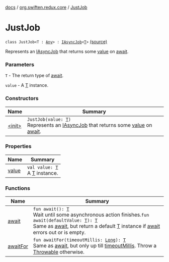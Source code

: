 [docs](../../index.md) / [org.swiften.redux.core](../index.md) / [JustJob](./index.md)

# JustJob

`class JustJob<T : `[`Any`](https://kotlinlang.org/api/latest/jvm/stdlib/kotlin/-any/index.html)`> : `[`IAsyncJob`](../-i-async-job/index.md)`<`[`T`](index.md#T)`>` [(source)](https://github.com/protoman92/KotlinRedux/tree/master/common/common-core/src/main/kotlin/org/swiften/redux/core/AsyncJob.kt#L54)

Represents an [IAsyncJob](../-i-async-job/index.md) that returns some [value](value.md) on [await](await.md).

### Parameters

`T` - The return type of [await](await.md).

`value` - A [T](index.md#T) instance.

### Constructors

| Name | Summary |
|---|---|
| [&lt;init&gt;](-init-.md) | `JustJob(value: `[`T`](index.md#T)`)`<br>Represents an [IAsyncJob](../-i-async-job/index.md) that returns some [value](value.md) on [await](await.md). |

### Properties

| Name | Summary |
|---|---|
| [value](value.md) | `val value: `[`T`](index.md#T)<br>A [T](index.md#T) instance. |

### Functions

| Name | Summary |
|---|---|
| [await](await.md) | `fun await(): `[`T`](index.md#T)<br>Wait until some asynchronous action finishes.`fun await(defaultValue: `[`T`](index.md#T)`): `[`T`](index.md#T)<br>Same as [await](../-i-async-job/await.md), but return a default [T](../-i-async-job/index.md#T) instance if [await](../-i-async-job/await.md) errors out or is empty. |
| [awaitFor](await-for.md) | `fun awaitFor(timeoutMillis: `[`Long`](https://kotlinlang.org/api/latest/jvm/stdlib/kotlin/-long/index.html)`): `[`T`](index.md#T)<br>Same as [await](../-i-async-job/await.md), but only up till [timeoutMillis](../-i-async-job/await-for.md#org.swiften.redux.core.IAsyncJob$awaitFor(kotlin.Long)/timeoutMillis). Throw a [Throwable](https://kotlinlang.org/api/latest/jvm/stdlib/kotlin/-throwable/index.html) otherwise. |
